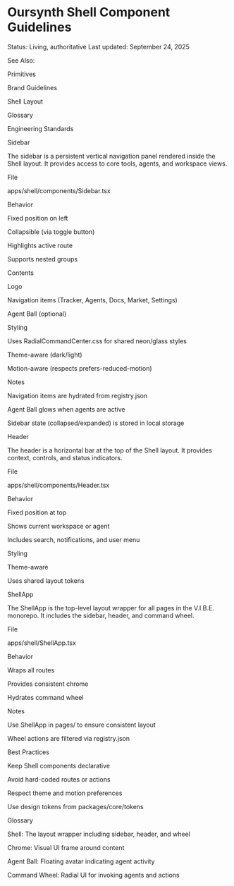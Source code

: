 # Oursynth Shell Component Guidelines

Status: Living, authoritative Last updated: September 24, 2025

See Also:

Primitives

Brand Guidelines

Shell Layout

Glossary

Engineering Standards

Sidebar

The sidebar is a persistent vertical navigation panel rendered inside the Shell layout. It provides access to core tools, agents, and workspace views.

File

apps/shell/components/Sidebar.tsx

Behavior

Fixed position on left

Collapsible (via toggle button)

Highlights active route

Supports nested groups

Contents

Logo

Navigation items (Tracker, Agents, Docs, Market, Settings)

Agent Ball (optional)

Styling

Uses RadialCommandCenter.css for shared neon/glass styles

Theme-aware (dark/light)

Motion-aware (respects prefers-reduced-motion)

Notes

Navigation items are hydrated from registry.json

Agent Ball glows when agents are active

Sidebar state (collapsed/expanded) is stored in local storage

Header

The header is a horizontal bar at the top of the Shell layout. It provides context, controls, and status indicators.

File

apps/shell/components/Header.tsx

Behavior

Fixed position at top

Shows current workspace or agent

Includes search, notifications, and user menu

Styling

Theme-aware

Uses shared layout tokens

ShellApp

The ShellApp is the top-level layout wrapper for all pages in the V.I.B.E. monorepo. It includes the sidebar, header, and command wheel.

File

apps/shell/ShellApp.tsx

Behavior

Wraps all routes

Provides consistent chrome

Hydrates command wheel

Notes

Use ShellApp in pages/ to ensure consistent layout

Wheel actions are filtered via registry.json

Best Practices

Keep Shell components declarative

Avoid hard-coded routes or actions

Respect theme and motion preferences

Use design tokens from packages/core/tokens

Glossary

Shell: The layout wrapper including sidebar, header, and wheel

Chrome: Visual UI frame around content

Agent Ball: Floating avatar indicating agent activity

Command Wheel: Radial UI for invoking agents and actions
